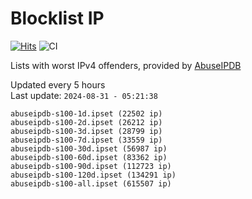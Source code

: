 # Blocklist IP

[![Hits](https://hits.seeyoufarm.com/api/count/incr/badge.svg?url=https%3A%2F%2Fgithub.com%2Fborestad%2Fblocklist-ip%2F&count_bg=%2379C83D&title_bg=%23555555&icon=&icon_color=%23E7E7E7&title=hits&edge_flat=false)](https://hits.seeyoufarm.com)  ![CI](https://img.shields.io/github/workflow/status/borestad/blocklist-ip/CI?style=flat-square)

Lists with worst IPv4 offenders, provided by [AbuseIPDB](https://www.abuseipdb.com/)

<!-- FOOTER-PLACEHOLDER -->
Updated every 5 hours<br>
Last update: `2024-08-31 - 05:21:38`
```
abuseipdb-s100-1d.ipset (22502 ip)
abuseipdb-s100-2d.ipset (26212 ip)
abuseipdb-s100-3d.ipset (28799 ip)
abuseipdb-s100-7d.ipset (33559 ip)
abuseipdb-s100-30d.ipset (56987 ip)
abuseipdb-s100-60d.ipset (83362 ip)
abuseipdb-s100-90d.ipset (112723 ip)
abuseipdb-s100-120d.ipset (134291 ip)
abuseipdb-s100-all.ipset (615507 ip)
```
